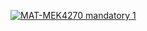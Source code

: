 [![MAT-MEK4270 mandatory 1](https://github.com/Ah-Aghabarari/mandatory1--my-repo-AA/actions/workflows/main.yml/badge.svg)](https://github.com/Ah-Aghabarari/mandatory1--my-repo-AA/actions/workflows/main.yml)
